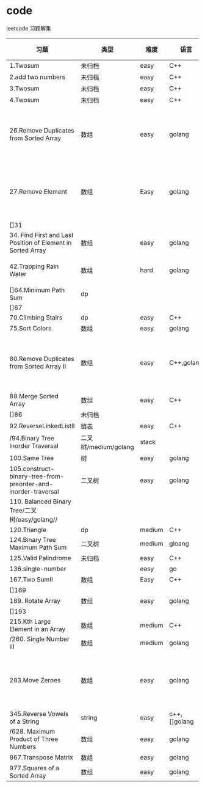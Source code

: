 # code
leetcode 习题解集

|习题|类型|难度|语言|思路|
|---|----|----|---|---|
|1.Twosum|未归档|easy|C++| |
|2.add two numbers|未归档|easy|C++||
|3.Twosum|未归档|easy|C++||
|4.Twosum|未归档|easy|C++||
|26.Remove Duplicates from Sorted Array|数组|easy|golang|做好初始定义|
|27.Remove Element|数组|Easy|golang|做好初始定义|
|[]31|||||
|34. Find First and Last Position of Element in Sorted Array|数组|easy|golang|二分|
|42.Trapping Rain Water|数组|hard|golang|双指针|
|[]64.Minimum Path Sum|dp||||
|[]67|||||
|70.Climbing Stairs|dp|easy|C++||
|75.Sort Colors|数组|easy|golang||
|80.Remove Duplicates from Sorted Array II|数组|easy|C++,golang|做好初始定义|
|88.Merge Sorted Array|数组|easy|C++||
|[]86|未归档||||
|92.ReverseLinkedListII|链表|easy|C++||
/94.Binary Tree Inorder Traversal|二叉树/medium/golang|stack|
|100.Same Tree|树|easy|golang||
|105.construct-binary-tree-from-preorder-and-inorder-traversal|二叉树|easy|golang||
|110. Balanced Binary Tree/二叉树/easy/golang//
|120.Triangle|dp|medium|C++||
|124.Binary Tree Maximum Path Sum|二叉树|medium|gloang||
|125.Valid Palindrome|未归档|easy|C++||
|136.single-number||easy|go||
|167.Two SumII|数组|Easy|C++||
|[]169|||||
|189. Rotate Array|数组|easy|golang||
|[]193|||||
|215.Kth Large Element in an Array|数组|medium|C++||
/260. Single Number III|数组|medium|golang||
|283.Move Zeroes|数组|easy|golang|做好初始定义|
|345.Reverse Vowels of a String|string|easy|c++,[]golang||
/628. Maximum Product of Three Numbers|数组|easy|golang||
|867.Transpose Matrix|数组|easy|golang||
|977.Squares of a Sorted Array |数组|easy|golang||

